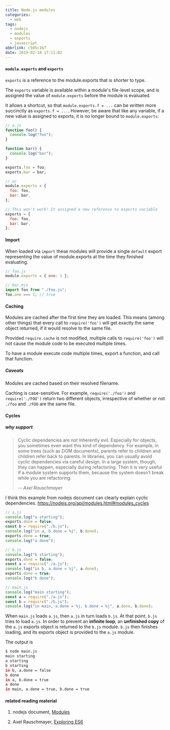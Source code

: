 ```yaml
---
title: Node.js modules
categories:
  - web
tags:
  - nodejs
  - modules
  - exports
  - javascript
abbrlink: c505c167
date: 2019-02-18 17:11:02
---
```


#### `module.exports` and `exports`

`exports` is a reference to the module.exports that is shorter to type.

The `exports` variable is available within a module's file-level scope, and is assigned the value of `module.exports` before the module is evaluated.

It allows a shortcut, so that `module.exports.f = ...` can be written more succinctly as `exports.f = ...`. However, be aware that like any variable, if a new value is assigned to exports, it is no longer bound to `module.exports`:

```js
// a.js
function foo() {
  console.log("foo");
}

function bar() {
  console.log("bar");
}

exports.foo = foo;
exports.bar = bar;

// or
module.exports = {
  foo: foo,
  bar: bar,
};

// This won't work! It assigned a new reference to exports variable
exports = {
  foo: foo,
  bar: bar,
};
```

#### Import

When loaded via `import` these modules will provide a single `default` export representing the value of module.exports at the time they finished evaluating.

```js
// foo.js
module.exports = { one: 1 };

// bar.mjs
import foo from "./foo.js";
foo.one === 1; // true
```

#### Caching

Modules are cached after the first time they are loaded. This means (among other things) that every call to `require('foo')` will get exactly the same object returned, if it would resolve to the same file.

Provided `require.cache` is not modified, multiple calls to `require('foo')` will not cause the module code to be executed multiple times.

To have a module execute code multiple times, export a function, and call that function.

##### Caveats

Modules are cached based on their resolved filename.

Caching is case-sensitive. For example, `require('./foo')` and `require('./FOO')` return two different objects, irrespective of whether or not `./foo` and `./FOO` are the same file.

#### Cycles

##### why support

> Cyclic dependencies are not inherently evil. Especially for objects, you sometimes even want this kind of dependency. For example, in some trees (such as DOM documents), parents refer to children and children refer back to parents. In libraries, you can usually avoid cyclic dependencies via careful design. In a large system, though, they can happen, especially during refactoring. Then it is very useful if a module system supports them, because the system doesn’t break while you are refactoring.
>
> -- <cite>Axel Rauschmayer</cite>

I think this example from nodejs document can clearly explain cyclic dependencies. <https://nodejs.org/api/modules.html#modules_cycles>

```js
// a.js
console.log("a starting");
exports.done = false;
const b = require("./b.js");
console.log("in a, b.done = %j", b.done);
exports.done = true;
console.log("a done");

// b.js
console.log("b starting");
exports.done = false;
const a = require("./a.js");
console.log("in b, a.done = %j", a.done);
exports.done = true;
console.log("b done");

// main.js
console.log("main starting");
const a = require("./a.js");
const b = require("./b.js");
console.log("in main, a.done = %j, b.done = %j", a.done, b.done);
```

When `main.js` loads `a.js`, then `a.js` in turn loads `b.js`. At that point, `b.js` tries to load `a.js`. In order to prevent an **infinite loop**, an **unfinished copy** of the `a.js` exports object is returned to the `b.js` module. `b.js` then finishes loading, and its exports object is provided to the `a.js` module.

The output is

```bash
$ node main.js
main starting
a starting
b starting
in b, a.done = false
b done
in a, b.done = true
a done
in main, a.done = true, b.done = true
```

#### related reading material

1. nodejs document, [Modules](https://nodejs.org/api/modules.html)

2. Axel Rauschmayer, [Exploring ES6](http://exploringjs.com/es6/ch_modules.html)

